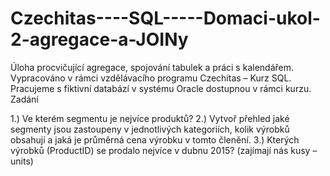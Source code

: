 # Czechitas----SQL-----Domaci-ukol-2-agregace-a-JOINy
Úloha procvičující agregace, spojování tabulek a práci s kalendářem. Vypracováno v rámci vzdělávacího programu Czechitas – Kurz SQL. Pracujeme s fiktivní databází v systému Oracle dostupnou v rámci kurzu.
Zadání

1.) Ve kterém segmentu je nejvíce produktů?
2.) Vytvoř přehled jaké segmenty jsou zastoupeny v jednotlivých kategoriích, kolik výrobků obsahují a jaká je průměrná cena výrobku v tomto členění.
3.) Kterých výrobků (ProductID) se prodalo nejvíce v dubnu 2015? (zajímají nás kusy – units)
